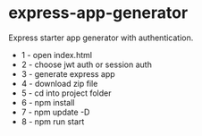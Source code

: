 # express-app-generator
Express starter app generator with authentication.

- 1 - open index.html 
- 2 - choose jwt auth or session auth
- 3 - generate express app 
- 4 - download zip file
- 5 - cd into project folder
- 6 - npm install
- 7 - npm update -D
- 8 - npm run start